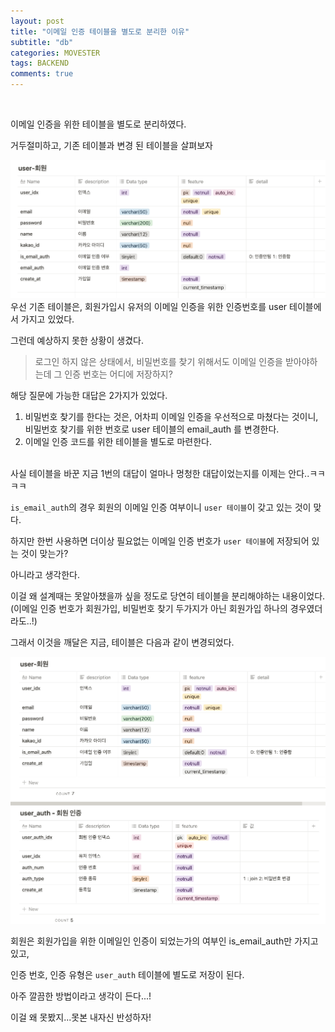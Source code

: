 ```yaml
---
layout: post
title: "이메일 인증 테이블을 별도로 분리한 이유"
subtitle: "db"
categories: MOVESTER
tags: BACKEND
comments: true
---
```




<br>

이메일 인증을 위한 테이블을 별도로 분리하였다.

거두절미하고, 기존 테이블과 변경 된 테이블을 살펴보자

![이메일인증변경전](/assets/img/movester/20220301-01.png)<br>
우선 기존 테이블은, 회원가입시 유저의 이메일 인증을 위한 인증번호를 user 테이블에서 가지고 있었다.<br>

그런데 예상하지 못한 상황이 생겼다.<br>

>로그인 하지 않은 상태에서, 비밀번호를 찾기 위해서도 이메일 인증을 받아야하는데 그 인증 번호는 어디에 저장하지?

해당 질문에 가능한 대답은 2가지가 있었다.<br>

1. 비밀번호 찾기를 한다는 것은, 어차피 이메일 인증을 우선적으로 마쳤다는 것이니, 비밀번호 찾기를 위한 번호로 user 테이블의 email_auth 를 변경한다.
2. 이메일 인증 코드를 위한 테이블을 별도로 마련한다.

<br>사실 테이블을 바꾼 지금 1번의 대답이 얼마나 멍청한 대답이었는지를 이제는 안다..ㅋㅋㅋㅋ

`is_email_auth`의 경우 회원의 이메일 인증 여부이니 `user 테이블`이 갖고 있는 것이 맞다.

하지만 한번 사용하면 더이상 필요없는 이메일 인증 번호가 `user 테이블`에 저장되어 있는 것이 맞는가?

아니라고 생각한다.<br>

이걸 왜 설계때는 못알아챘을까 싶을 정도로 당연히 테이블을 분리해야하는 내용이었다. (이메일 인증 번호가 회원가입, 비밀번호 찾기 두가지가 아닌 회원가입 하나의 경우였더라도..!)

그래서 이것을 깨달은 지금, 테이블은 다음과 같이 변경되었다.

![이메일인증_변경후](/assets/img/movester/20220301-02.png)<br>

회원은 회원가입을 위한 이메일인 인증이 되었는가의 여부인 is_email_auth만 가지고 있고,

인증 번호, 인증 유형은 `user_auth` 테이블에 별도로 저장이 된다.

아주 깔끔한 방법이라고 생각이 든다...!

이걸 왜 못봤지...못본 내자신 반성하자!